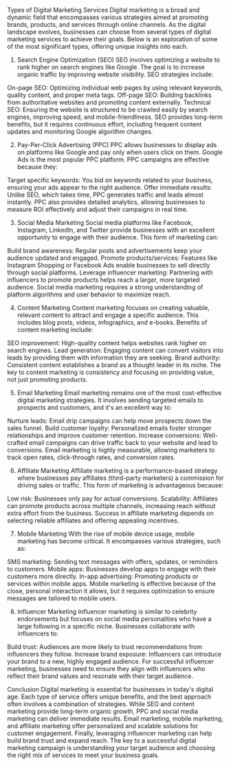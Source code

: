 Types of Digital Marketing Services
Digital marketing is a broad and dynamic field that encompasses various strategies aimed at promoting brands, products, and services through online channels. As the digital landscape evolves, businesses can choose from several types of digital marketing services to achieve their goals. Below is an exploration of some of the most significant types, offering unique insights into each.

1. Search Engine Optimization (SEO)
SEO involves optimizing a website to rank higher on search engines like Google. The goal is to increase organic traffic by improving website visibility. SEO strategies include:

On-page SEO: Optimizing individual web pages by using relevant keywords, quality content, and proper meta tags.
Off-page SEO: Building backlinks from authoritative websites and promoting content externally.
Technical SEO: Ensuring the website is structured to be crawled easily by search engines, improving speed, and mobile-friendliness.
SEO provides long-term benefits, but it requires continuous effort, including frequent content updates and monitoring Google algorithm changes.

2. Pay-Per-Click Advertising (PPC)
PPC allows businesses to display ads on platforms like Google and pay only when users click on them. Google Ads is the most popular PPC platform. PPC campaigns are effective because they:

Target specific keywords: You bid on keywords related to your business, ensuring your ads appear to the right audience.
Offer immediate results: Unlike SEO, which takes time, PPC generates traffic and leads almost instantly.
PPC also provides detailed analytics, allowing businesses to measure ROI effectively and adjust their campaigns in real time.

3. Social Media Marketing
Social media platforms like Facebook, Instagram, LinkedIn, and Twitter provide businesses with an excellent opportunity to engage with their audience. This form of marketing can:

Build brand awareness: Regular posts and advertisements keep your audience updated and engaged.
Promote products/services: Features like Instagram Shopping or Facebook Ads enable businesses to sell directly through social platforms.
Leverage influencer marketing: Partnering with influencers to promote products helps reach a larger, more targeted audience.
Social media marketing requires a strong understanding of platform algorithms and user behavior to maximize reach.

4. Content Marketing
Content marketing focuses on creating valuable, relevant content to attract and engage a specific audience. This includes blog posts, videos, infographics, and e-books. Benefits of content marketing include:

SEO improvement: High-quality content helps websites rank higher on search engines.
Lead generation: Engaging content can convert visitors into leads by providing them with information they are seeking.
Brand authority: Consistent content establishes a brand as a thought leader in its niche.
The key to content marketing is consistency and focusing on providing value, not just promoting products.

5. Email Marketing
Email marketing remains one of the most cost-effective digital marketing strategies. It involves sending targeted emails to prospects and customers, and it's an excellent way to:

Nurture leads: Email drip campaigns can help move prospects down the sales funnel.
Build customer loyalty: Personalized emails foster stronger relationships and improve customer retention.
Increase conversions: Well-crafted email campaigns can drive traffic back to your website and lead to conversions.
Email marketing is highly measurable, allowing marketers to track open rates, click-through rates, and conversion rates.

6. Affiliate Marketing
Affiliate marketing is a performance-based strategy where businesses pay affiliates (third-party marketers) a commission for driving sales or traffic. This form of marketing is advantageous because:

Low risk: Businesses only pay for actual conversions.
Scalability: Affiliates can promote products across multiple channels, increasing reach without extra effort from the business.
Success in affiliate marketing depends on selecting reliable affiliates and offering appealing incentives.

7. Mobile Marketing
With the rise of mobile device usage, mobile marketing has become critical. It encompasses various strategies, such as:

SMS marketing: Sending text messages with offers, updates, or reminders to customers.
Mobile apps: Businesses develop apps to engage with their customers more directly.
In-app advertising: Promoting products or services within mobile apps.
Mobile marketing is effective because of the close, personal interaction it allows, but it requires optimization to ensure messages are tailored to mobile users.

8. Influencer Marketing
Influencer marketing is similar to celebrity endorsements but focuses on social media personalities who have a large following in a specific niche. Businesses collaborate with influencers to:

Build trust: Audiences are more likely to trust recommendations from influencers they follow.
Increase brand exposure: Influencers can introduce your brand to a new, highly engaged audience.
For successful influencer marketing, businesses need to ensure they align with influencers who reflect their brand values and resonate with their target audience.

Conclusion
Digital marketing is essential for businesses in today's digital age. Each type of service offers unique benefits, and the best approach often involves a combination of strategies. While SEO and content marketing provide long-term organic growth, PPC and social media marketing can deliver immediate results. Email marketing, mobile marketing, and affiliate marketing offer personalized and scalable solutions for customer engagement. Finally, leveraging influencer marketing can help build brand trust and expand reach. The key to a successful digital marketing campaign is understanding your target audience and choosing the right mix of services to meet your business goals.






